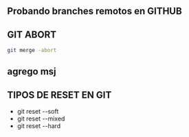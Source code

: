 ## Probando branches remotos en GITHUB

## GIT ABORT

```sh
git merge -abort
```

## agrego msj

## TIPOS DE RESET EN GIT

* git reset --soft
* git reset --mixed
* git reset --hard

